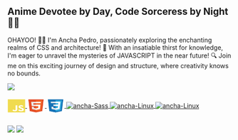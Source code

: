 ##  Anime Devotee by Day, Code Sorceress by Night 🌙✨ 

OHAYOO! 🐉🎌
I'm Ancha Pedro, passionately exploring the enchanting realms of CSS and architecture! 🏰 With an insatiable thirst for knowledge, I'm eager to unravel the mysteries of JAVASCRIPT  in the near future! 🔍 
Join me on this exciting journey of design and structure, where creativity knows no bounds. 


<div>
  <a href="https://beacons.ai/anchaapedro">
  
  <img height="180em" src="https://github-readme-stats.vercel.app/api/top-langs/?username=anchaapedro&layout=compact&langs_count=16&theme=monokai"/>
</div>


<div style="display: inline_block"><br>
  <img align="center" alt="Rafa-Js" height="30" width="40" src="https://raw.githubusercontent.com/devicons/devicon/master/icons/javascript/javascript-plain.svg">
  <img align="center" alt="Rafa-Ts" height="30" width="40" src="https://raw.githubusercontent.com/devicons/devicon/master/icons/html5/html5-original.svg">
  <img align="center" alt="Rafa-CSS" height="30" width="40"   src="https://raw.githubusercontent.com/devicons/devicon/master/icons/css3/css3-original.svg">
    <img src="https://cdn.jsdelivr.net/gh/devicons/devicon/icons/sass/sass-original.svg"  height="30" width="40" align="center" alt="ancha-Sass"/>
    <img src="https://cdn.jsdelivr.net/gh/devicons/devicon/icons/linux/linux-original.svg"  height="30" width="40" align="center" alt="ancha-Linux"/>
    
  <img src="https://cdn.jsdelivr.net/gh/devicons/devicon/icons/c/c-original.svg" eight="30" width="40" align="center" alt="ancha-Linux" />
          
          
      
  
</div>
 
## 
 
<div>
  <a href = "mailto:anchaapedro@gmail.com"><img src="https://img.shields.io/badge/Gmail-D14836?style=for-the-badge&logo=gmail&logoColor=white" target="_blank"></a>
  <a href="https://www.linkedin.com/in/anchapedro/" target="_blank"><img src="https://img.shields.io/badge/-LinkedIn-%230077B5?style=for-the-badge&logo=linkedin&logoColor=white" target="_blank"></a>   
</div>

  
